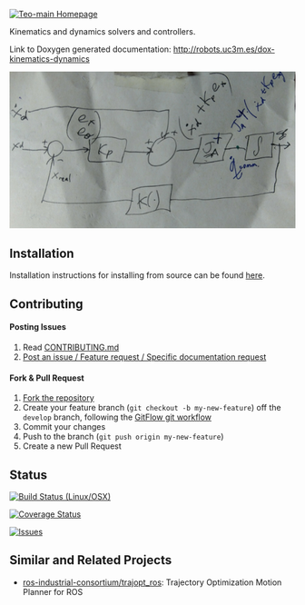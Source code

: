 [![Teo-main Homepage](https://img.shields.io/badge/kinematics-dynamics-orange.svg)](http://robots.uc3m.es/dox-kinematics-dynamics)

Kinematics and dynamics solvers and controllers.

Link to Doxygen generated documentation: http://robots.uc3m.es/dox-kinematics-dynamics

<p align="center">
    <img src="doc/fig/kinematics-dynamics.png" alt="kinematics-dynamics image"/>
</p>

## Installation

Installation instructions for installing from source can be found [here](doc/kinematics-dynamics-install.md).

## Contributing

#### Posting Issues

1. Read [CONTRIBUTING.md](https://github.com/roboticslab-uc3m/kinematics-dynamics/blob/master/CONTRIBUTING.md)
2. [Post an issue / Feature request / Specific documentation request](https://github.com/roboticslab-uc3m/kinematics-dynamics/issues)

#### Fork & Pull Request

1. [Fork the repository](https://github.com/roboticslab-uc3m/kinematics-dynamics/fork)
2. Create your feature branch (`git checkout -b my-new-feature`) off the `develop` branch, following the [GitFlow git workflow](https://www.atlassian.com/git/tutorials/comparing-workflows/gitflow-workflow)
3. Commit your changes
4. Push to the branch (`git push origin my-new-feature`)
5. Create a new Pull Request

## Status

[![Build Status (Linux/OSX)](https://travis-ci.org/roboticslab-uc3m/kinematics-dynamics.svg?branch=master)](https://travis-ci.org/roboticslab-uc3m/kinematics-dynamics)

[![Coverage Status](https://coveralls.io/repos/roboticslab-uc3m/kinematics-dynamics/badge.svg)](https://coveralls.io/r/roboticslab-uc3m/kinematics-dynamics)

[![Issues](https://img.shields.io/github/issues/roboticslab-uc3m/kinematics-dynamics.svg?label=Issues)](https://github.com/roboticslab-uc3m/kinematics-dynamics/issues)

## Similar and Related Projects
- [ros-industrial-consortium/trajopt\_ros](https://github.com/ros-industrial-consortium/trajopt_ros): Trajectory Optimization Motion Planner for ROS

